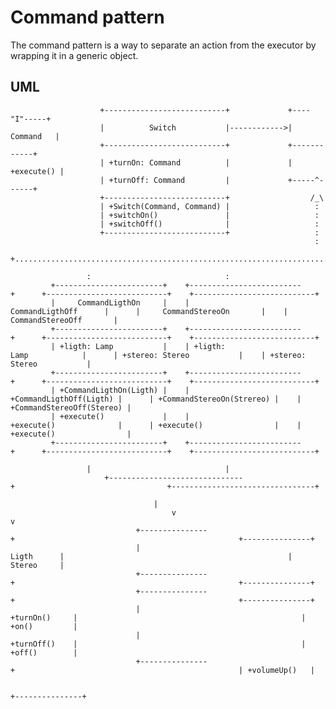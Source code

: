# Command pattern #
The command pattern is a way to separate an action from the executor by wrapping it in a generic object.

## UML ##
                        +---------------------------+             +----"I"-----+
                        |          Switch           |------------>|  Command   |
                        +---------------------------+             +------------+
                        | +turnOn: Command          |             | +execute() |
                        | +turnOff: Command         |             +-----^------+
                        +---------------------------+                  /_\
                        | +Switch(Command, Command) |                   :
                        | +switchOn()               |                   :
                        | +switchOff()              |                   :
                        +---------------------------+                   :
                                                                        :
                         +...................................................................................................+
                         :                              :                                 :                                  :
             +------------------------+    +-------------------------+      +---------------------------+    +---------------------------+
             |     CommandLigthOn     |    |    CommandLigthOff      |      |     CommandStereoOn       |    |    CommandStereoOff       |
             +------------------------+    +-------------------------+      +---------------------------+    +---------------------------+
             | +ligth: Lamp           |    | +ligth: Lamp            |      | +stereo: Stereo           |    | +stereo: Stereo           |
             +------------------------+    +-------------------------+      +---------------------------+    +---------------------------+
             | +CommandLigthOn(Ligth) |    | +CommandLigthOff(Ligth) |      | +CommandStereoOn(Strereo) |    | +CommandStereoOff(Stereo) |
             | +execute()             |    | +execute()              |      | +execute()                |    | +execute()                |
             +------------------------+    +-------------------------+      +---------------------------+    +---------------------------+
                         |                              |                                  |                                |
                         +------------------------------+                                  +--------------------------------+
                                        |                                                                 |
                                        v                                                                 v
                                +---------------+                                                  +---------------+
                                |    Ligth      |                                                  |    Stereo     |
                                +---------------+                                                  +---------------+
                                +---------------+                                                  +---------------+
                                | +turnOn()     |                                                  | +on()         |
                                | +turnOff()    |                                                  | +off()        |
                                +---------------+                                                  | +volumeUp()   |
                                                                                                   +---------------+

